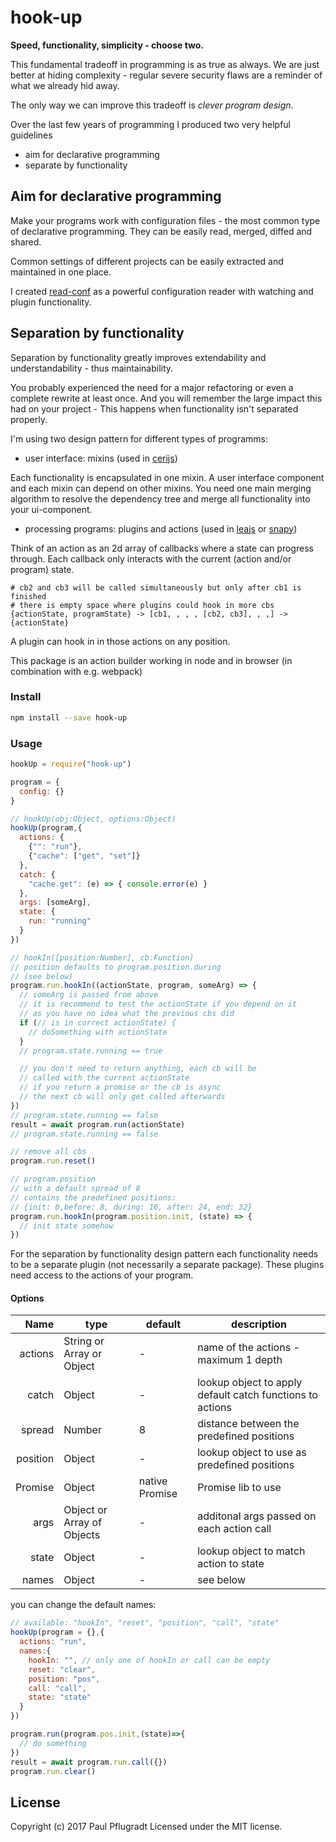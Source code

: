 # hook-up

**Speed, functionality, simplicity - choose two.**

This fundamental tradeoff in programming is as true as always.
We are just better at hiding complexity - regular severe security flaws are a reminder of what we already hid away.

The only way we can improve this tradeoff is *clever program design*.

Over the last few years of programming I produced two very helpful guidelines
- aim for declarative programming
- separate by functionality

## Aim for declarative programming

Make your programs work with configuration files - the most common type of declarative programming.
They can be easily read, merged, diffed and shared.

Common settings of different projects can be easily extracted and maintained in one place.

I created [read-conf](https://github.com/paulpflug/read-conf) as a powerful configuration reader with watching and plugin functionality.

## Separation by functionality
Separation by functionality greatly improves extendability and understandability - thus maintainability.

You probably experienced the need for a major refactoring or even a complete rewrite at least once. And you will remember the large impact this had on your project - This happens when functionality isn't separated properly.

I'm using two design pattern for different types of programms:
- user interface: mixins (used in [cerijs](https://github.com/cerijs/ceri))

Each functionality is encapsulated in one mixin. 
A user interface component and each mixin can depend on other mixins.
You need one main merging algorithm to resolve the dependency tree and merge all functionality into your ui-component.

- processing programs: plugins and actions (used in [leajs](https://github.com/leajs/leajs) or [snapy](https://github.com/snapy/snapy))

Think of an action as an 2d array of callbacks where a state can progress through.
Each callback only interacts with the current (action and/or program) state.

```
# cb2 and cb3 will be called simultaneously but only after cb1 is finished
# there is empty space where plugins could hook in more cbs
{actionState, programState} -> [cb1, , , , [cb2, cb3], , ,] -> {actionState}
```

A plugin can hook in in those actions on any position.

This package is an action builder working in node and in browser (in combination with e.g. webpack)


### Install
```sh
npm install --save hook-up
```

### Usage
```js
hookUp = require("hook-up")

program = {
  config: {}
}

// hookUp(obj:Object, options:Object)
hookUp(program,{
  actions: {
    {"": "run"},
    {"cache": ["get", "set"]}
  },
  catch: {
    "cache.get": (e) => { console.error(e) } 
  },
  args: [someArg],
  state: {
    run: "running"
  }
})

// hookIn([position:Number], cb:Function)
// position defaults to program.position.during
// (see below)
program.run.hookIn((actionState, program, someArg) => {
  // someArg is passed from above
  // it is recommend to test the actionState if you depend on it
  // as you have no idea what the previous cbs did
  if (// is in correct actionState) {
    // doSomething with actionState
  } 
  // program.state.running == true

  // you don't need to return anything, each cb will be
  // called with the current actionState
  // if you return a promise or the cb is async
  // the next cb will only get called afterwards
})
// program.state.running == false
result = await program.run(actionState)
// program.state.running == false

// remove all cbs
program.run.reset()

// program.position
// with a default spread of 8
// contains the predefined positions:
// {init: 0,before: 8, during: 16, after: 24, end: 32}
program.run.hookIn(program.position.init, (state) => {
  // init state somehow
})
```

For the separation by functionality design pattern each functionality needs to be a separate plugin (not necessarily a separate package). These plugins need access to the actions of your program.
#### Options
Name | type | default | description
---:| --- | ---| ---
actions | String or Array or Object | - | name of the actions - maximum 1 depth
catch | Object | - | lookup object to apply default catch functions to actions
spread | Number | 8 | distance between the predefined positions
position | Object | - | lookup object to use as predefined positions
Promise | Object | native Promise | Promise lib to use
args | Object or Array of Objects | - | additonal args passed on each action call
state | Object | - | lookup object to match action to state
names | Object | - | see below

you can change the default names:
```js
// available: "hookIn", "reset", "position", "call", "state"
hookUp(program = {},{
  actions: "run",
  names:{
    hookIn: "", // only one of hookIn or call can be empty
    reset: "clear",
    position: "pos",
    call: "call",
    state: "state"
  }
})

program.run(program.pos.init,(state)=>{
  // do something
})
result = await program.run.call({})
program.run.clear()
```

## License
Copyright (c) 2017 Paul Pflugradt
Licensed under the MIT license.
